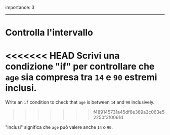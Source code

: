 importance: 3

---

# Controlla l'intervallo

<<<<<<< HEAD
Scrivi una condizione "if" per controllare che `age` sia compresa tra `14` e `90` estremi inclusi.
=======
Write an `if` condition to check that `age` is between `14` and `90` inclusively.
>>>>>>> f489145731a45df6e369a3c063e52250f3f0061d

"Inclusi" significa che `age` può valere anche `14` o `90`.
